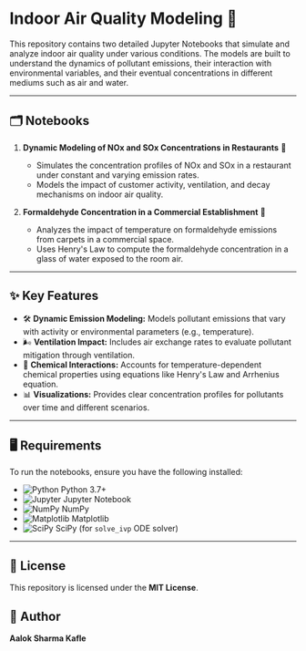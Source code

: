 # Indoor Air Quality Modeling 🚩

This repository contains two detailed Jupyter Notebooks that simulate and analyze indoor air quality under various conditions. The models are built to understand the dynamics of pollutant emissions, their interaction with environmental variables, and their eventual concentrations in different mediums such as air and water.

---

## 🗂️ Notebooks

1. **Dynamic Modeling of NOx and SOx Concentrations in Restaurants** 🍴
   - Simulates the concentration profiles of NOx and SOx in a restaurant under constant and varying emission rates.
   - Models the impact of customer activity, ventilation, and decay mechanisms on indoor air quality.

2. **Formaldehyde Concentration in a Commercial Establishment** 🏢
   - Analyzes the impact of temperature on formaldehyde emissions from carpets in a commercial space.
   - Uses Henry's Law to compute the formaldehyde concentration in a glass of water exposed to the room air.

---

## ✨ Key Features

- 🛠️ **Dynamic Emission Modeling:** Models pollutant emissions that vary with activity or environmental parameters (e.g., temperature).
- 🌬️ **Ventilation Impact:** Includes air exchange rates to evaluate pollutant mitigation through ventilation.
- 🧪 **Chemical Interactions:** Accounts for temperature-dependent chemical properties using equations like Henry's Law and Arrhenius equation.
- 📊 **Visualizations:** Provides clear concentration profiles for pollutants over time and different scenarios.

---

## 🖥️ Requirements

To run the notebooks, ensure you have the following installed:
- ![Python](https://img.shields.io/badge/-Python-blue?logo=python) Python 3.7+
- ![Jupyter](https://img.shields.io/badge/-Jupyter-orange?logo=jupyter) Jupyter Notebook
- ![NumPy](https://img.shields.io/badge/-NumPy-lightgrey?logo=python) NumPy
- ![Matplotlib](https://img.shields.io/badge/-Matplotlib-yellow?logo=python) Matplotlib
- ![SciPy](https://img.shields.io/badge/-SciPy-green?logo=scipy) SciPy (for `solve_ivp` ODE solver)

---

## 📜 License

This repository is licensed under the **MIT License**.


## 👤 Author

**Aalok Sharma Kafle**



